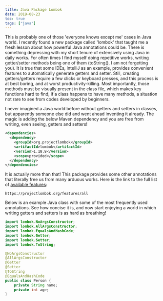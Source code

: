 ```yaml
---
title: Java Package Lombok
date: 2019-08-23
toc: true
tags: ["java"]
---
```


This is probably one of those 'everyone knows except me' cases in Java world.
I recently found a new package called 'lombok' that taught me a fresh lesson about how powerful Java annotations could be.
There is something depressing with my short tenure of extensively using Java in daily works.
For often times I find myself doing repetitive works, writing getter/setter methods being one of them (toString(), I am not forgetting you).
It is true that some IDEs, IntelliJ as an example, provides convenient features to automatically generate getters and setter.
Still, creating getters/getters require a few clicks or keyboard presses, and this process is at best boring, and at worst productivity-killing.
Most importantly, those methods must be visually present in the class file, which makes key functions hard to find, if a class happens to have many methods, a situation not rare to see from codes developed by beginners.

I never imagined a Java world before without getters and setters in classes, but apparently someone else did and went ahead inventing it already.
The magic is adding the below Maven dependency and you are free from writing, even seeing, getters and setters!

```xml
<dependencies>
  <dependency>
    <groupId>org.projectlombok</groupId>
    <artifactId>lombok</artifactId>
    <version>1.18.8</version>
    <scope>provided</scope>
  </dependency>
</dependencies>
```

It is actually more than that!
This package provides some other annotations that literally free us from many arduous works.
Here is the link to the full list of [available features](https://projectlombok.org/features/all):
```
https://projectlombok.org/features/all
```

Below is an example Java class with some of the most frequently used annotations.
See how concise it is, and now start enjoying a world in which writing getters and setters is as hard as breathing!

```java
import lombok.NoArgsConstructor;
import lombok.AllArgsConstructor;
import lombok.EqualsAndHashCode;
import lombok.Getter;
import lombok.Setter;
import lombok.ToString;

@NoArgsConstructor
@AllArgsConstructor
@Getter
@Setter
@ToString
@EqualsAndHashCode
public class Person {
    private String name;
    private int age;
}
```
